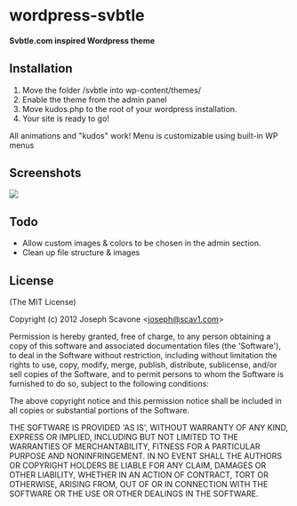 # wordpress-svbtle
#### Svbtle.com inspired Wordpress theme

  [Follow me on twitter]: http://twitter.com/jscavone
## Installation
1. Move the folder /svbtle into wp-content/themes/
2. Enable the theme from the admin panel
3. Move kudos.php to the root of your wordpress installation.
4. Your site is ready to go!

All animations and "kudos" work!
Menu is customizable using built-in WP menus


## Screenshots 

![][1]

 [1]: https://github.com/scavone/wordpress-svbtle/raw/master/screenshot.png


## Todo
* Allow custom images & colors to be chosen in the admin section. 
* Clean up file structure & images

## License 

(The MIT License)

Copyright (c) 2012 Joseph Scavone &lt;joseph@scav1.com&gt;

Permission is hereby granted, free of charge, to any person obtaining
a copy of this software and associated documentation files (the
'Software'), to deal in the Software without restriction, including
without limitation the rights to use, copy, modify, merge, publish,
distribute, sublicense, and/or sell copies of the Software, and to
permit persons to whom the Software is furnished to do so, subject to
the following conditions:

The above copyright notice and this permission notice shall be
included in all copies or substantial portions of the Software.

THE SOFTWARE IS PROVIDED 'AS IS', WITHOUT WARRANTY OF ANY KIND,
EXPRESS OR IMPLIED, INCLUDING BUT NOT LIMITED TO THE WARRANTIES OF
MERCHANTABILITY, FITNESS FOR A PARTICULAR PURPOSE AND NONINFRINGEMENT.
IN NO EVENT SHALL THE AUTHORS OR COPYRIGHT HOLDERS BE LIABLE FOR ANY
CLAIM, DAMAGES OR OTHER LIABILITY, WHETHER IN AN ACTION OF CONTRACT,
TORT OR OTHERWISE, ARISING FROM, OUT OF OR IN CONNECTION WITH THE
SOFTWARE OR THE USE OR OTHER DEALINGS IN THE SOFTWARE.